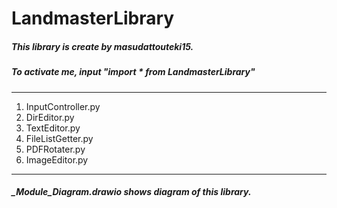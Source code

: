 # LandmasterLibrary

##### This library is create by masudattouteki15.
##### To activate me, input "import * from LandmasterLibrary"

***

1. InputController.py
1. DirEditor.py
1. TextEditor.py
1. FileListGetter.py
1. PDFRotater.py
1. ImageEditor.py

***

##### **_Module_Diagram.drawio** shows diagram of this library.
